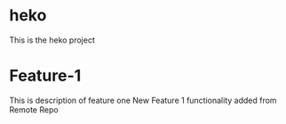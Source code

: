 # heko
This is the heko project

# Feature-1 
This is description of feature one
New Feature 1 functionality added from Remote Repo 

